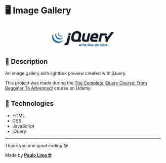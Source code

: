 # 🖥️ Image Gallery

<h1 align="center">
  <img src=".github/logo.png" width="200px" />
</h1>

## 🔎️ Description
An image gallery with lightbox preview created with jQuery.

This project was made during the <a href="https://www.udemy.com/course/jquery-tutorial/">The Complete jQuery Course: From Begginer To Advanced!</a> course on Udemy.

## 🚀️ Technologies

- HTML
- CSS
- JavaScript
- jQuery
 
---

Thank you and good coding 😎️

Made by **<a href="https://paulophlp.github.io/portfolio/" target="__blank">Paulo Lima 🤓️</a>**